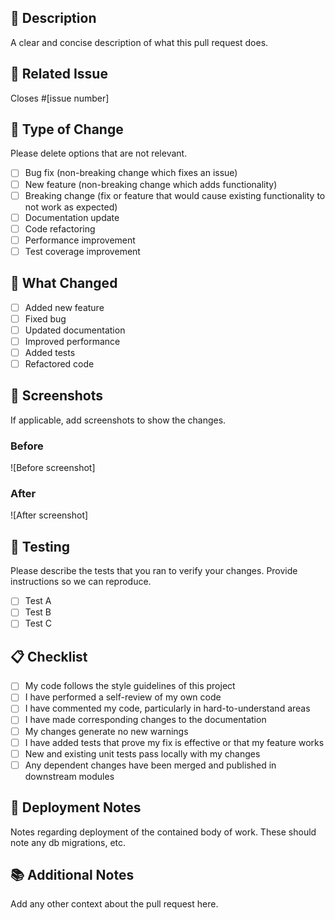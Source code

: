 ## 📝 Description
A clear and concise description of what this pull request does.

## 🔗 Related Issue
Closes #[issue number]

## 🧪 Type of Change
Please delete options that are not relevant.

- [ ] Bug fix (non-breaking change which fixes an issue)
- [ ] New feature (non-breaking change which adds functionality)
- [ ] Breaking change (fix or feature that would cause existing functionality to not work as expected)
- [ ] Documentation update
- [ ] Code refactoring
- [ ] Performance improvement
- [ ] Test coverage improvement

## 🎯 What Changed
- [ ] Added new feature
- [ ] Fixed bug
- [ ] Updated documentation
- [ ] Improved performance
- [ ] Added tests
- [ ] Refactored code

## 📸 Screenshots
If applicable, add screenshots to show the changes.

### Before
![Before screenshot]

### After
![After screenshot]

## 🧪 Testing
Please describe the tests that you ran to verify your changes. Provide instructions so we can reproduce.

- [ ] Test A
- [ ] Test B
- [ ] Test C

## 📋 Checklist
- [ ] My code follows the style guidelines of this project
- [ ] I have performed a self-review of my own code
- [ ] I have commented my code, particularly in hard-to-understand areas
- [ ] I have made corresponding changes to the documentation
- [ ] My changes generate no new warnings
- [ ] I have added tests that prove my fix is effective or that my feature works
- [ ] New and existing unit tests pass locally with my changes
- [ ] Any dependent changes have been merged and published in downstream modules

## 🚀 Deployment Notes
Notes regarding deployment of the contained body of work. These should note any
db migrations, etc.

## 📚 Additional Notes
Add any other context about the pull request here. 